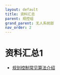 ```yaml
---
layout: default
title: 资料汇总
parent: 规控组
grand_parent: 无人系统部
nav_order: 2
---
```


# 资料汇总1

- [规划控制常见算法介绍](https://www.bilibili.com/video/BV1WA411p7xe/?spm_id_from=333.999.0.0&vd_source=15be8b8d12daff5ffea76b42a197bcf1)